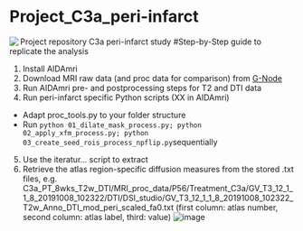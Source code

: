 # Project_C3a_peri-infarct
Project repository C3a peri-infarct study
<img align="left" src="https://github.com/aswendtlab/Project_C3a_peri-infarct/blob/main/C3a_peri-infarct_v2%20copy.png">
#Step-by-Step guide to replicate the analysis
1. Install AIDAmri
2. Download MRI raw data (and proc data for comparison) from [G-Node](https://doi.org/10.12751/g-node.699mgv)
3. Run AIDAmri pre- and postprocessing steps for T2 and DTI data
4. Run peri-infarct specific Python scripts (XX in AIDAmri)
  * Adapt proc_tools.py to your folder structure
  * Run ```python 01_dilate_mask_process.py; python 02_apply_xfm_process.py; python 03_create_seed_rois_process_npflip.py```sequentially
5. Use the iteratur... script to extract 
6. Retrieve the atlas region-specific diffusion measures from the stored .txt files, e.g. C3a_PT_8wks_T2w_DTI/MRI_proc_data/P56/Treatment_C3a/GV_T3_12_1_1_8_20191008_102322/DTI/DSI_studio/GV_T3_12_1_1_8_20191008_102322_T2w_Anno_DTI_mod_peri_scaled_fa0.txt (first column: atlas number, second column: atlas label, third: value)  ![image](https://user-images.githubusercontent.com/32373094/109677970-78eda980-7b7a-11eb-92da-2d5c9d140114.png)


